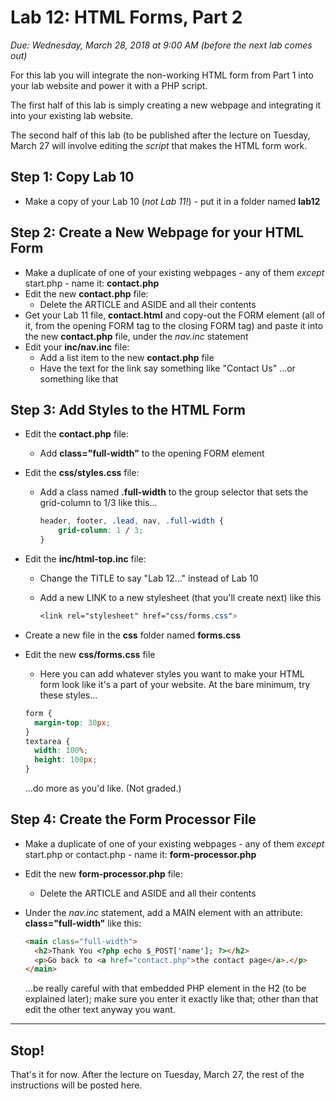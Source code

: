 # Lab 12: HTML Forms, Part 2
*Due: Wednesday, March 28, 2018 at 9:00 AM (before the next lab comes out)*

For this lab you will integrate the non-working HTML form from Part 1 into your lab website and power it with a PHP script.

The first half of this lab is simply creating a new webpage and integrating it into your existing lab website.

The second half of this lab (to be published after the lecture on Tuesday, March 27 will involve editing the *script* that makes the HTML form work.

## Step 1: Copy Lab 10

- Make a copy of your Lab 10 (*not Lab 11!*) - put it in a folder named **lab12**

## Step 2: Create a New Webpage for your HTML Form

- Make a duplicate of one of your existing webpages - any of them *except* start.php - name it: **contact.php**
- Edit the new **contact.php** file:
  - Delete the ARTICLE and ASIDE and all their contents
- Get your Lab 11 file, **contact.html** and copy-out the FORM element (all of it, from the opening FORM tag to the closing FORM tag) and paste it into the new **contact.php** file, under the *nav.inc* statement
- Edit your **inc/nav.inc** file:
  - Add a list item to the new **contact.php** file
  - Have the text for the link say something like "Contact Us" ...or something like that

## Step 3: Add Styles to the HTML Form

- Edit the **contact.php** file:

  - Add **class="full-width"** to the opening FORM element

- Edit the **css/styles.css** file:

  - Add a class named **.full-width** to the group selector that sets the grid-column to 1/3 like this...

    ```css
    header, footer, .lead, nav, .full-width {
    	grid-column: 1 / 3;
    }
    ```

- Edit the **inc/html-top.inc** file:

  - Change the TITLE to say "Lab 12..." instead of Lab 10

  - Add a new LINK to a new stylesheet (that you'll create next) like this

    ```css
    <link rel="stylesheet" href="css/forms.css">
    ```

- Create a new file in the **css** folder named **forms.css**

- Edit the new **css/forms.css** file

  - Here you can add whatever styles you want to make your HTML form look like it's a part of your website.  At the bare minimum, try these styles...

  ```css
  form { 
  	margin-top: 30px;
  }
  textarea {
  	width: 100%;
  	height: 100px;
  }
  ```

  ...do more as you'd like.  (Not graded.)


## Step 4: Create the Form Processor File

- Make a duplicate of one of your existing webpages - any of them *except* start.php or contact.php - name it: **form-processor.php**
- Edit the new **form-processor.php** file:
  - Delete the ARTICLE and ASIDE and all their contents

- Under the *nav.inc* statement, add a MAIN element with an attribute: **class="full-width"** like this:

  ```html
  <main class="full-width">
    <h2>Thank You <?php echo $_POST['name']; ?></h2>
    <p>Go back to <a href="contact.php">the contact page</a>.</p>
  </main>
  ```

  ...be really careful with that embedded PHP element in the H2 (to be explained later); make sure you enter it exactly like that; other than that edit the other text anyway you want.

<hr>

## Stop!

That's it for now.  After the lecture on Tuesday, March 27, the rest of the instructions will be posted here.